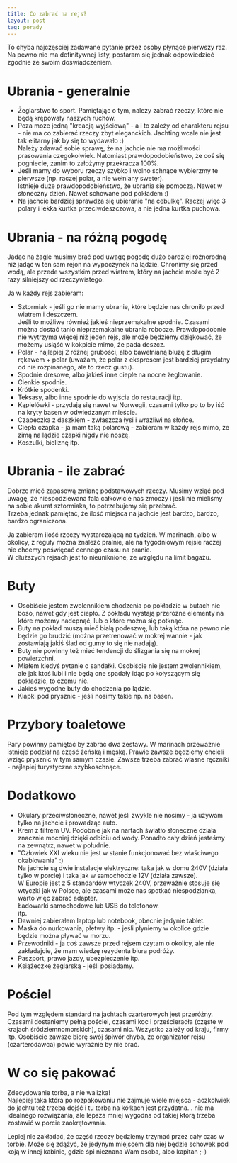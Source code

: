 ```yaml
---
title: Co zabrać na rejs?
layout: post
tag: porady
---
```

To chyba najczęściej zadawane pytanie przez osoby płynące pierwszy raz.  
Na pewno nie ma definitywnej listy, postaram się jednak odpowiedzieć zgodnie ze swoim doświadczeniem.


Ubrania - generalnie
=====================

* Żeglarstwo to sport. Pamiętając o tym, należy zabrać rzeczy, które nie będą krępowały naszych ruchów.
* Poza może jedną "kreacją wyjściową" - a i to zależy od charakteru rejsu - nie ma co zabierać rzeczy zbyt eleganckich. Jachting wcale nie jest tak elitarny jak by się to wydawało :)  
  Należy zdawać sobie sprawę, że na jachcie nie ma możliwości prasowania czegokolwiek. Natomiast prawdopodobieństwo, że coś się pogniecie, zanim to założymy przekracza 100%.
* Jeśli mamy do wyboru rzeczy szybko i wolno schnące wybierzmy te pierwsze (np. raczej polar, a nie wełniany sweter).  
  Istnieje duże prawdopodobieństwo, że ubrania się pomoczą. Nawet w słoneczny dzień. Nawet schowane pod pokładem :)
* Na jachcie bardziej sprawdza się ubieranie "na cebulkę". Raczej więc 3 polary i lekka kurtka przeciwdeszczowa, a nie jedna kurtka puchowa.

Ubrania - na różną pogodę
==========================

Jadąc na żagle musimy brać pod uwagę pogodę dużo bardziej różnorodną niż jadąc w ten sam rejon na wypoczynek na lądzie. 
Chronimy się przed wodą, ale przede wszystkim przed wiatrem, który na jachcie może być 2 razy silniejszy od rzeczywistego. 

Ja w każdy rejs zabieram:

* Sztormiak - jeśli go nie mamy ubranie, które będzie nas chroniło przed wiatrem i deszczem.  
  Jeśli to możliwe również jakieś nieprzemakalne spodnie. Czasami można dostać tanio nieprzemakalne ubrania robocze. Prawdopodobnie nie wytrzyma więcej niż jeden rejs, ale może będziemy dziękować, że możemy usiąść w kokpicie mimo, że pada deszcz.
* Polar - najlepiej 2 różnej grubości, albo bawełnianą bluzę z długim rękawem + polar (uważam, że polar z ekspresem jest bardziej przydatny od nie rozpinanego, ale to rzecz gustu).
* Spodnie dresowe, albo jakieś inne ciepłe na nocne żeglowanie.
* Cienkie spodnie.
* Krótkie spodenki.
* Teksasy, albo inne spodnie do wyjścia do restauracji itp.
* Kąpielówki - przydają się nawet w Norwegii, czasami tylko po to by iść na kryty basen w odwiedzanym mieście.
* Czapeczka z daszkiem - zwłaszcza łysi i wrażliwi na słońce.
* Ciepła czapka - ja mam taką polarową - zabieram w każdy rejs mimo, że zimą na lądzie czapki nigdy nie noszę.
* Koszulki, bieliznę itp.

Ubrania - ile zabrać
=====================

Dobrze mieć zapasową zmianę podstawowych rzeczy. Musimy wziąć pod uwagę, że niespodziewana fala całkowicie nas zmoczy i jeśli nie mieliśmy na sobie akurat sztormiaka, to potrzebujemy się przebrać.  
Trzeba jednak pamiętać, że ilość miejsca na jachcie jest bardzo, bardzo, bardzo ograniczona.  

Ja zabieram ilość rzeczy wystarczającą na tydzień. W marinach, albo w okolicy, z reguły można znaleźć pralnie, ale na tygodniowym rejsie raczej nie chcemy poświęcać cennego czasu na pranie.   
W dłuższych rejsach jest to nieuniknione, ze względu na limit bagażu.

Buty
=====

* Osobiście jestem zwolennikiem chodzenia po pokładzie w butach nie boso, nawet gdy jest ciepło. Z pokładu wystają przeróżne elementy na które możemy nadepnąć, lub o które można się potknąć.  
* Buty na pokład muszą mieć białą podeszwę, lub taką która na pewno nie będzie go brudzić (można przetrenować w mokrej wannie - jak zostawiają jakiś ślad od gumy to się nie nadają).
* Buty nie powinny też mieć tendencji do ślizgania się na mokrej powierzchni.
* Miałem kiedyś pytanie o sandałki. Osobiście nie jestem zwolennikiem, ale jak ktoś lubi i nie będą one spadały idąc po kołyszącym się pokładzie, to czemu nie.
* Jakieś wygodne buty do chodzenia po lądzie.
* Klapki pod prysznic - jeśli nosimy takie np. na basen.

Przybory toaletowe
===================

Pary powinny pamiętać by zabrać dwa zestawy. W marinach przeważnie istnieje podział na część żeńską i męską. Prawie zawsze będziemy chcieli wziąć prysznic w tym samym czasie.
Zawsze trzeba zabrać własne ręczniki - najlepiej turystyczne szybkoschnące.

Dodatkowo
==========

* Okulary przeciwsłoneczne, nawet jeśli zwykle nie nosimy - ja używam tylko na jachcie i prowadząc auto.
* Krem z filtrem UV. Podobnie jak na nartach światło słoneczne działa znacznie mocniej dzięki odbiciu od wody. Ponadto cały dzień jesteśmy na zewnątrz, nawet w południe.
* "Człowiek XXI wieku nie jest w stanie funkcjonować bez właściwego okablowania" :)  
  Na jachcie są dwie instalacje elektryczne: taka jak w domu 240V (działa tylko w porcie) i taka jak w samochodzie 12V (działa zawsze).  
  W Europie jest z 5 standardów wtyczek 240V, przeważnie stosuje się wtyczki jak w Polsce, ale czasami może nas spotkać niespodzianka, warto więc zabrać adapter.  
  Ładowarki samochodowe lub USB do telefonów.  
  itp.
* Dawniej zabierałem laptop lub notebook, obecnie jedynie tablet.
* Maska do nurkowania, płetwy itp. - jeśli płyniemy w okolice gdzie będzie można pływać w morzu.
* Przewodniki - ja coś zawsze przed rejsem czytam o okolicy, ale nie zakładajcie, że mam wiedzę rezydenta biura podróży.
* Paszport, prawo jazdy, ubezpieczenie itp.
* Książeczkę żeglarską - jeśli posiadamy.

Pościel
=======

Pod tym względem standard na jachtach czarterowych jest przeróżny. Czasami dostaniemy pełną pościel, czasami koc i prześcieradła (częste w krajach śródziemnomorskich), czasami nic. Wszystko zależy od kraju, firmy itp.
Osobiście zawsze biorę swój śpiwór chyba, że organizator rejsu (czarterodawca) powie wyraźnie by nie brać.

W co się pakować
=================

Zdecydowanie torba, a nie walizka!   
Najlepiej taka która po rozpakowaniu nie zajmuje wiele miejsca - aczkolwiek do jachtu też trzeba dojść i tu torba na kółkach jest przydatna... nie ma idealnego rozwiązania, ale lepsza mniej wygodna od takiej którą trzeba zostawić w porcie zaokrętowania.

Lepiej nie zakładać, że część rzeczy będziemy trzymać przez cały czas w torbie. Może się zdążyć, że jedynym miejscem dla niej będzie schowek pod koją w innej kabinie, gdzie śpi nieznana Wam osoba, albo kapitan ;-)